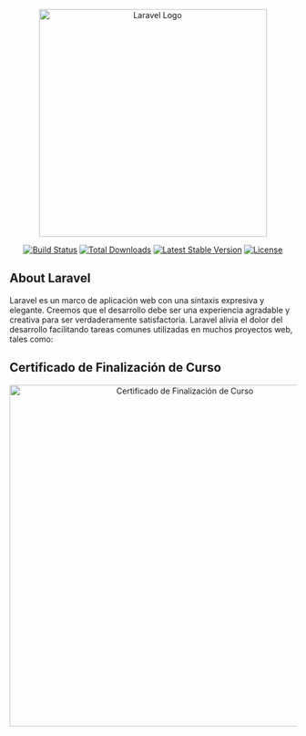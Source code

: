 <p align="center"><a href="https://laravel.com" target="_blank"><img src="https://raw.githubusercontent.com/laravel/art/master/logo-lockup/5%20SVG/2%20CMYK/1%20Full%20Color/laravel-logolockup-cmyk-red.svg" width="400" alt="Laravel Logo"></a></p>

<p align="center">  
<a href="https://github.com/laravel/framework/actions"><img src="https://github.com/laravel/framework/workflows/tests/badge.svg" alt="Build Status"></a>
<a href="https://packagist.org/packages/laravel/framework"><img src="https://img.shields.io/packagist/dt/laravel/framework" alt="Total Downloads"></a>
<a href="https://packagist.org/packages/laravel/framework"><img src="https://img.shields.io/packagist/v/laravel/framework" alt="Latest Stable Version"></a>
<a href="https://packagist.org/packages/laravel/framework"><img src="https://img.shields.io/packagist/l/laravel/framework" alt="License"></a>
</p>

## About Laravel

Laravel es un marco de aplicación web con una sintaxis expresiva y elegante. Creemos que el desarrollo debe ser una experiencia agradable y creativa para ser verdaderamente satisfactoria. Laravel alivia el dolor del desarrollo facilitando tareas comunes utilizadas en muchos proyectos web, tales como:

## Certificado de Finalización de Curso

<p align="center">
  <img src="https://raw.githubusercontent.com/Nefta11/LARAVEL/main/Certificaci%C3%B3n/Certificacion%20Nefta%20Siuu.jpg" width="600" alt="Certificado de Finalización de Curso">
</p>
